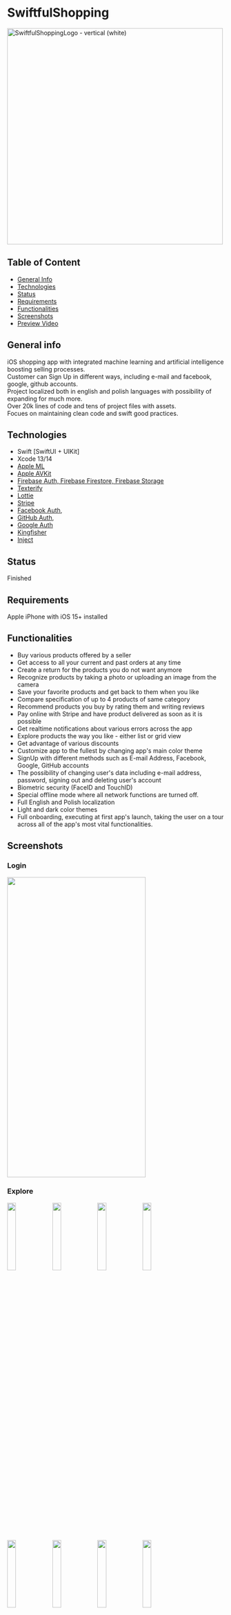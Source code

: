 # SwiftfulShopping

<img width="500" alt="SwiftfulShoppingLogo - vertical (white)" src="https://user-images.githubusercontent.com/78795431/204159533-c98231ff-de27-4bb9-9550-2843a7085e17.png">

## Table of Content
* [General Info](#general-info)
* [Technologies](#technologies)
* [Status](#status)
* [Requirements](#requirements)
* [Functionalities](#functionalities)
* [Screenshots](#screenshots)
* [Preview Video](#preview)


## General info
iOS shopping app with integrated machine learning and artificial intelligence boosting selling processes.  
Customer can Sign Up in different ways, including e-mail and facebook, google, github accounts.  
Project localized both in english and polish languages with possibility of expanding for much more.  
Over 20k lines of code and tens of project files with assets.  
Focues on maintaining clean code and swift good practices.  


## Technologies
* Swift [SwiftUI + UIKit]    
* Xcode 13/14
* [Apple ML](https://developer.apple.com/machine-learning/)
* [Apple AVKit](https://developer.apple.com/documentation/avkit)
* [Firebase Auth, Firebase Firestore, Firebase Storage](https://firebase.google.com/)
* [Texterify](https://texterify.com/)   
* [Lottie](https://lottiefiles.com/)
* [Stripe](https://stripe.com/en-pl)
* [Facebook Auth](https://developers.facebook.com/docs/ios/), 
* [GitHub Auth](https://firebase.google.com/docs/auth/ios/github-auth),
* [Google Auth](https://firebase.google.com/docs/auth/ios/google-signin)
* [Kingfisher](https://github.com/onevcat/Kingfisher)
* [Inject](https://github.com/krzysztofzablocki/Inject)


## Status
Finished


## Requirements
Apple iPhone with iOS 15+ installed


## Functionalities
* Buy various products offered by a seller
* Get access to all your current and past orders at any time
* Create a return for the products you do not want anymore
* Recognize products by taking a photo or uploading an image from the camera
* Save your favorite products and get back to them when you like
* Compare specification of up to 4 products of same category
* Recommend products you buy by rating them and writing reviews
* Pay online with Stripe and have product delivered as soon as it is possible
* Get realtime notifications about various errors across the app
* Explore products the way you like - either list or grid view
* Get advantage of various discounts
* Customize app to the fullest by changing app's main color theme
* SignUp with different methods such as E-mail Address, Facebook, Google, GitHub accounts
* The possibility of changing user's data including e-mail address, password, signing out and deleting user's account
* Biometric security (FaceID and TouchID)
* Special offline mode where all network functions are turned off.
* Full English and Polish localization
* Light and dark color themes
* Full onboarding, executing at first app's launch, taking the user on a tour across all of the app's most vital functionalities.


## Screenshots

### Login
<img src="https://user-images.githubusercontent.com/78795431/204162928-32026212-bb8a-429e-b126-87c1b206e9e0.png" width="321" height="694">

### Explore
<p float="left">
  <img src="https://user-images.githubusercontent.com/78795431/204162943-90e42b1c-71a9-46c9-85af-ac0fa05655fa.png" width="20%" />
  <img src="https://user-images.githubusercontent.com/78795431/204162946-1efacbee-ae2f-43b9-acbf-ea31fa1a2cc1.png" width="20%" />
  <img src="https://user-images.githubusercontent.com/78795431/204162948-18206936-2ba0-4a08-8b6a-1ae0a17f26b0.png" width="20%" />
  <img src="https://user-images.githubusercontent.com/78795431/204162949-eec7a69f-e156-4a30-968b-45a03814f22f.png" width="20%" />
  <img src="https://user-images.githubusercontent.com/78795431/204162950-957c3fb3-0d4e-4bb4-a389-01ce34ac51d3.png" width="20%" />
  <img src="https://user-images.githubusercontent.com/78795431/204162951-d0393e5f-d8e2-4a56-bdd5-3c723426a817.png" width="20%" />
  <img src="https://user-images.githubusercontent.com/78795431/204162953-1ac8da54-88a1-4ab8-801e-ba745c935038.png" width="20%" />
  <img src="https://user-images.githubusercontent.com/78795431/204162955-0c6aca46-3a68-45d6-abc3-fee7d9b81231.png" width="20%" />
</p>

### Favorites
![FavoritesView](https://user-images.githubusercontent.com/78795431/204162972-7067c2e8-624b-4a89-9b5a-a81d512b0574.png)

### Cart & Order Creation
![CartView](https://user-images.githubusercontent.com/78795431/204162986-246ee433-ac7a-4071-8b14-2b9b357a9dce.png)
![CartView2](https://user-images.githubusercontent.com/78795431/204162990-4592cb1b-6d10-4238-9145-fab755927b55.png)
![CartView3](https://user-images.githubusercontent.com/78795431/204162991-c90b3e36-165b-4d49-9b69-b7eb647f802d.png)
![CartView4](https://user-images.githubusercontent.com/78795431/204162992-8b25d709-b605-4c30-83f4-35630b3c8314.png)
![CartView5](https://user-images.githubusercontent.com/78795431/204162994-247ead23-e83e-4f49-890c-1598358d0017.png)
![CartView6](https://user-images.githubusercontent.com/78795431/204162995-b2eb25f9-8c15-4073-a065-11cf8de32eaa.png)

### Search & Product Recognition
![SearchView](https://user-images.githubusercontent.com/78795431/204162998-754f4266-af27-46e2-b071-5f361d55955b.png)
![SearchView2](https://user-images.githubusercontent.com/78795431/204162999-db745637-a6cb-4db9-99a5-5b3fc70969b7.png)
![SearchView3](https://user-images.githubusercontent.com/78795431/204163000-2ec3b0ea-181a-405f-9121-616cb3e6541f.png)
![ProductRecognizerView](https://user-images.githubusercontent.com/78795431/204163094-fb38995a-91ac-4964-b3b9-6c3467dfb9fa.PNG)
![ProductRecognizerView2](https://user-images.githubusercontent.com/78795431/204163096-9fc19f3a-73b0-412f-b54c-64538b8782b4.PNG)

### Profile & Settings
![ProfileView](https://user-images.githubusercontent.com/78795431/204163057-6dccdca7-5364-4562-ae76-c16bbf44eafb.png)
![OrdersView](https://user-images.githubusercontent.com/78795431/204163061-d901a102-2563-45e4-b2ac-b41c6bf69989.png)
![OrderDetailsView](https://user-images.githubusercontent.com/78795431/204163062-ba8a1c12-d790-4931-a644-01f59c0e5f13.png)
![OrderDetailsView2](https://user-images.githubusercontent.com/78795431/204163064-1969ad75-07d6-42cd-a35d-6c230b32342f.png)
![ReturnCreationView](https://user-images.githubusercontent.com/78795431/204163066-cbcb78a3-34ce-4a8e-a047-0c12772a4dfd.png)
![SingleProductRateView](https://user-images.githubusercontent.com/78795431/204163068-72924a6a-6cbd-40a8-baef-ca563ea0bb20.png)
![ReturnDetailsView](https://user-images.githubusercontent.com/78795431/204163069-254516ae-da68-46ac-85e3-0c03299aedbd.png)
![PersonalInfoView](https://user-images.githubusercontent.com/78795431/204163071-c3574d35-fd83-43be-9dda-3c5b873d27a3.png)
![PaymentDetailsView](https://user-images.githubusercontent.com/78795431/204163072-c2abfb30-08fb-4efe-8093-f003c7b2c740.png)
![SettingsView](https://user-images.githubusercontent.com/78795431/204163074-992ab021-91e5-4935-9ef5-d1980669ecfd.png)


## Preview Video 

